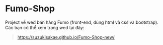 # Fumo-Shop
Project về wed bán hàng Fumo (front-end, dùng html và css và bootstrap). Các bạn có thể xem trang wed tại đây:
> https://suzukisakae.github.io/Fumo-Shop-new/

